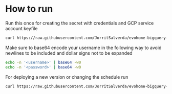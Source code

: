 

# How to run

Run this once for creating the secret with credentials and GCP service account keyfile

```bash
curl https://raw.githubusercontent.com/JorritSalverda/evohome-bigquery-exporter/master/k8s/secret.yaml | EVOHOME_USERNAME='<base64 encoded username>' EVOHOME_PASSWORD='<base64 encoded password>' envsubst \$EVOHOME_USERNAME,\$EVOHOME_PASSWORD | kubectl apply -f -
```

Make sure to base64 encode your username in the following way to avoid newlines to be included and dollar signs not to be expanded

```bash
echo -n '<username>' | base64 -w0
echo -n '<password>' | base64 -w0
```

For deploying a new version or changing the schedule run

```bash
curl https://raw.githubusercontent.com/JorritSalverda/evohome-bigquery-exporter/master/k8s/cronjob.yaml | SCHEDULE='*/5 * * * *' CONTAINER_TAG='0.1.7' envsubst \$SCHEDULE,\$CONTAINER_TAG | kubectl apply -f -
```